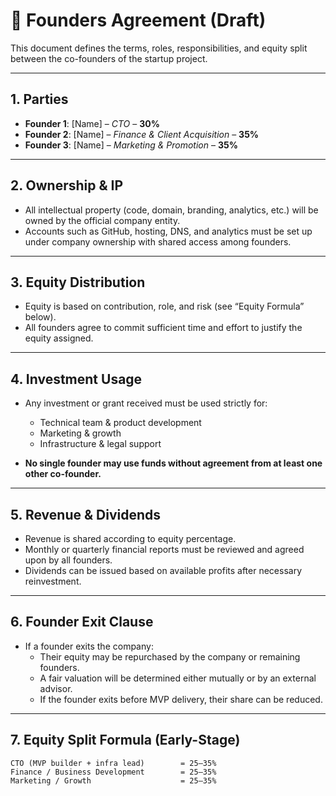 # 🤝 Founders Agreement (Draft)

This document defines the terms, roles, responsibilities, and equity split between the co-founders of the startup project.

---

## 1. Parties
- **Founder 1**: [Name] – *CTO* – **30%**
- **Founder 2**: [Name] – *Finance & Client Acquisition* – **35%**
- **Founder 3**: [Name] – *Marketing & Promotion* – **35%**

---

## 2. Ownership & IP
- All intellectual property (code, domain, branding, analytics, etc.) will be owned by the official company entity.
- Accounts such as GitHub, hosting, DNS, and analytics must be set up under company ownership with shared access among founders.

---

## 3. Equity Distribution
- Equity is based on contribution, role, and risk (see “Equity Formula” below).
- All founders agree to commit sufficient time and effort to justify the equity assigned.

---

## 4. Investment Usage
- Any investment or grant received must be used strictly for:
  - Technical team & product development
  - Marketing & growth
  - Infrastructure & legal support

- **No single founder may use funds without agreement from at least one other co-founder.**

---

## 5. Revenue & Dividends
- Revenue is shared according to equity percentage.
- Monthly or quarterly financial reports must be reviewed and agreed upon by all founders.
- Dividends can be issued based on available profits after necessary reinvestment.

---

## 6. Founder Exit Clause
- If a founder exits the company:
  - Their equity may be repurchased by the company or remaining founders.
  - A fair valuation will be determined either mutually or by an external advisor.
  - If the founder exits before MVP delivery, their share can be reduced.

---

## 7. Equity Split Formula (Early-Stage)

```text
CTO (MVP builder + infra lead)        = 25–35%
Finance / Business Development        = 25–35%
Marketing / Growth                    = 25–35%
